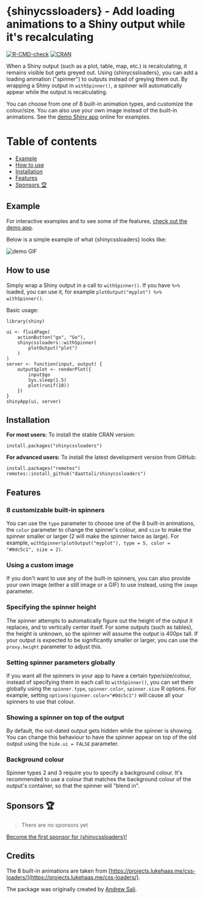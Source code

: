# {shinycssloaders} - Add loading animations to a Shiny output while it's recalculating 

[![R-CMD-check](https://github.com/daattali/shinycssloaders/actions/workflows/R-CMD-check.yaml/badge.svg)](https://github.com/daattali/shinycssloaders/actions/workflows/R-CMD-check.yaml)
[![CRAN](http://www.r-pkg.org/badges/version/shinycssloaders)](https://cran.r-project.org/package=shinycssloaders)

When a Shiny output (such as a plot, table, map, etc.) is recalculating, it remains visible but gets greyed out. Using {shinycssloaders}, you can add a loading animation ("spinner") to outputs instead of greying them out. By wrapping a Shiny output in `withSpinner()`, a spinner will automatically appear while the output is recalculating. 

You can choose from one of 8 built-in animation types, and customize the colour/size. You can also use your own image instead of the built-in animations. See the [demo Shiny app](https://daattali.com/shiny/shinycssloaders-demo) online for examples.

# Table of contents

- [Example](#example)
- [How to use](#usage)
- [Installation](#install)
- [Features](#features)
- [Sponsors 🏆](#sponsors)

<h2 id="example">Example</h2>

For interactive examples and to see some of the features, [check out the demo app](https://daattali.com/shiny/shinycssloaders-demo/).

Below is a simple example of what {shinycssloaders} looks like:

![demo GIF](inst/img/demo.gif)

<h2 id="usage">How to use</h2>

Simply wrap a Shiny output in a call to `withSpinner()`. If you have `%>%` loaded, you can use it, for example `plotOutput("myplot") %>% withSpinner()`.

Basic usage:

```
library(shiny)

ui <- fluidPage(
    actionButton("go", "Go"),
    shinycssloaders::withSpinner(
        plotOutput("plot")
    )
)
server <- function(input, output) {
    output$plot <- renderPlot({
        input$go
        Sys.sleep(1.5)
        plot(runif(10))
    })
}
shinyApp(ui, server)
```

<h2 id="install">Installation</h2>

**For most users:** To install the stable CRAN version:

```
install.packages("shinycssloaders")
```

**For advanced users:** To install the latest development version from GitHub:

```
install.packages("remotes")
remotes::install_github("daattali/shinycssloaders")
```

<h2 id="features">Features</h2>

### 8 customizable built-in spinners

You can use the `type` parameter to choose one of the 8 built-in animations, the `color` parameter to change the spinner's colour, and `size` to make the spinner smaller or larger (2 will make the spinner twice as large). For example, `withSpinner(plotOutput("myplot"), type = 5, color = "#0dc5c1", size = 2)`. 

### Using a custom image

If you don't want to use any of the built-in spinners, you can also provide your own image (either a still image or a GIF) to use instead, using the `image` parameter.

### Specifying the spinner height

The spinner attempts to automatically figure out the height of the output it replaces, and to vertically center itself. For some outputs (such as tables), the height is unknown, so the spinner will assume the output is 400px tall. If your output is expected to be significantly smaller or larger, you can use the `proxy.height` parameter to adjust this.

### Setting spinner parameters globally

If you want all the spinners in your app to have a certain type/size/colour, instead of specifying them in each call to `withSpinner()`, you can set them globally using the `spinner.type`, `spinner.color`, `spinner.size` R options. For example, setting `options(spinner.color="#0dc5c1")` will cause all your spinners to use that colour.

### Showing a spinner on top of the output

By default, the out-dated output gets hidden while the spinner is showing. You can change this behaviour to have the spinner appear on top of the old output using the `hide.ui = FALSE` parameter.

### Background colour

Spinner types 2 and 3 require you to specify a background colour. It's recommended to use a colour that matches the background colour of the output's container, so that the spinner will "blend in". 

<h2 id="sponsors">

Sponsors 🏆

</h2>

> There are no sponsors yet

[Become the first sponsor for
{shinycssloaders}\!](https://github.com/sponsors/daattali/sponsorships?tier_id=39856)

## Credits

The 8 built-in animations are taken from [https://projects.lukehaas.me/css-loaders/](https://projects.lukehaas.me/css-loaders/).

The package was originally created by [Andrew Sali](https://github.com/andrewsali).
